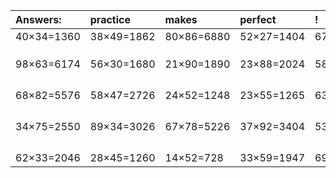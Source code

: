 | Answers: | practice | makes | perfect | ! |
| :--- | :--- | :--- | :--- | :--- |
| 40×34=1360 | 38×49=1862 | 80×86=6880 | 52×27=1404 | 67×75=5025 | 
|   |   |   |   |   | 
|   |   |   |   |   | 
|   |   |   |   |   | 
| 98×63=6174 | 56×30=1680 | 21×90=1890 | 23×88=2024 | 58×77=4466 | 
|   |   |   |   |   | 
|   |   |   |   |   | 
|   |   |   |   |   | 
|   |   |   |   |   | 
| 68×82=5576 | 58×47=2726 | 24×52=1248 | 23×55=1265 | 63×23=1449 | 
|   |   |   |   |   | 
|   |   |   |   |   | 
|   |   |   |   |   | 
|   |   |   |   |   | 
| 34×75=2550 | 89×34=3026 | 67×78=5226 | 37×92=3404 | 53×65=3445 | 
|   |   |   |   |   | 
|   |   |   |   |   | 
|   |   |   |   |   | 
|   |   |   |   |   | 
| 62×33=2046 | 28×45=1260 | 14×52=728 | 33×59=1947 | 69×33=2277 | 

